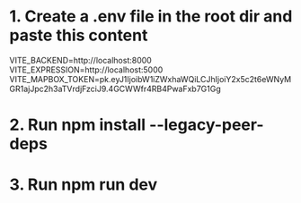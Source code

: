 # 1. Create a .env file in the root dir and paste this content 
VITE_BACKEND=http://localhost:8000
VITE_EXPRESSION=http://localhost:5000
VITE_MAPBOX_TOKEN=pk.eyJ1IjoibW1iZWxhaWQiLCJhIjoiY2x5c2t6eWNyMGR1ajJpc2h3aTVrdjFzciJ9.4GCWWfr4RB4PwaFxb7G1Gg

# 2. Run npm install --legacy-peer-deps

# 3. Run npm run dev 
